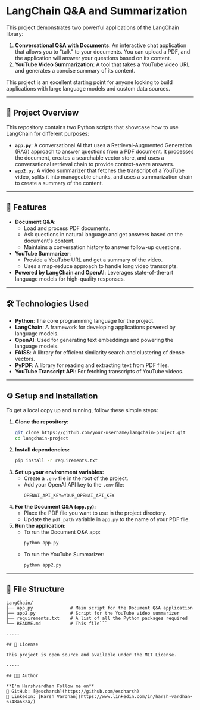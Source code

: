 # LangChain Q\&A and Summarization

This project demonstrates two powerful applications of the LangChain library:

1.  **Conversational Q\&A with Documents**: An interactive chat application that allows you to "talk" to your documents. You can upload a PDF, and the application will answer your questions based on its content.
2.  **YouTube Video Summarization**: A tool that takes a YouTube video URL and generates a concise summary of its content.

This project is an excellent starting point for anyone looking to build applications with large language models and custom data sources.

-----

## 📜 Project Overview

This repository contains two Python scripts that showcase how to use LangChain for different purposes:

  * **`app.py`**: A conversational AI that uses a Retrieval-Augmented Generation (RAG) approach to answer questions from a PDF document. It processes the document, creates a searchable vector store, and uses a conversational retrieval chain to provide context-aware answers.
  * **`app2.py`**: A video summarizer that fetches the transcript of a YouTube video, splits it into manageable chunks, and uses a summarization chain to create a summary of the content.

-----

## 🚀 Features

  * **Document Q\&A**:
      * Load and process PDF documents.
      * Ask questions in natural language and get answers based on the document's content.
      * Maintains a conversation history to answer follow-up questions.
  * **YouTube Summarizer**:
      * Provide a YouTube URL and get a summary of the video.
      * Uses a map-reduce approach to handle long video transcripts.
  * **Powered by LangChain and OpenAI**: Leverages state-of-the-art language models for high-quality responses.

-----

## 🛠️ Technologies Used

  * **Python**: The core programming language for the project.
  * **LangChain**: A framework for developing applications powered by language models.
  * **OpenAI**: Used for generating text embeddings and powering the language models.
  * **FAISS**: A library for efficient similarity search and clustering of dense vectors.
  * **PyPDF**: A library for reading and extracting text from PDF files.
  * **YouTube Transcript API**: For fetching transcripts of YouTube videos.

-----

## ⚙️ Setup and Installation

To get a local copy up and running, follow these simple steps:

1.  **Clone the repository:**
    ```bash
    git clone https://github.com/your-username/langchain-project.git
    cd langchain-project
    ```
2.  **Install dependencies:**
    ```bash
    pip install -r requirements.txt
    ```
3.  **Set up your environment variables:**
      * Create a `.env` file in the root of the project.
      * Add your OpenAI API key to the `.env` file:
        ```
        OPENAI_API_KEY=YOUR_OPENAI_API_KEY
        ```
4.  **For the Document Q\&A (`app.py`):**
      * Place the PDF file you want to use in the project directory.
      * Update the `pdf_path` variable in `app.py` to the name of your PDF file.
5.  **Run the application:**
      * To run the Document Q\&A app:
        ```bash
        python app.py
        ```
      * To run the YouTube Summarizer:
        ```bash
        python app2.py
        ```

-----

## 📂 File Structure

```
LangChain/
├── app.py              # Main script for the Document Q&A application
├── app2.py             # Script for the YouTube video summarizer
├── requirements.txt    # A list of all the Python packages required
└── README.md           # This file```

-----

## 📄 License

This project is open source and available under the MIT License.

-----

## 👨‍💻 Author

**I'm Harshvardhan Follow me on**
💼 GitHub: [@escharsh](https://github.com/escharsh)
📧 LinkedIn: [Harsh Vardhan](https://www.linkedin.com/in/harsh-vardhan-6748a632a/)
